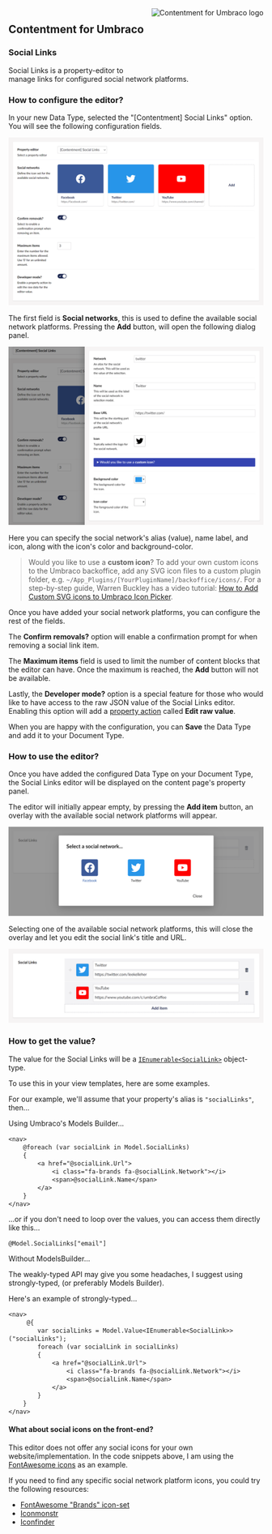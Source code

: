<img src="../assets/img/logo.png" alt="Contentment for Umbraco logo" title="A state of Umbraco happiness." height="130" align="right">

## Contentment for Umbraco

### Social Links

Social Links is a property-editor to manage links for configured social network platforms.


### How to configure the editor?

In your new Data Type, selected the "[Contentment] Social Links" option. You will see the following configuration fields.

![Configuration Editor for Social Links](social-links--configuration-editor-01.png)

The first field is **Social networks**, this is used to define the available social network platforms. Pressing the **Add** button, will open the following dialog panel.

![Add social network configuration for Social Links](social-links--configuration-editor-02.png)

Here you can specify the social network's alias (value), name label, and icon, along with the icon's color and background-color.

> Would you like to use a **custom icon**?
> To add your own custom icons to the Umbraco backoffice, add any SVG icon files to a custom plugin folder, e.g. `~/App_Plugins/[YourPluginName]/backoffice/icons/`.
> For a step-by-step guide, Warren Buckley has a video tutorial: [How to Add Custom SVG icons to Umbraco Icon Picker](https://www.youtube.com/watch?v=m90uxZBVFOw).

Once you have added your social network platforms, you can configure the rest of the fields.

The **Confirm removals?** option will enable a confirmation prompt for when removing a social link item.

The **Maximum items** field is used to limit the number of content blocks that the editor can have. Once the maximum is reached, the **Add** button will not be available.

Lastly, the **Developer mode?** option is a special feature for those who would like to have access to the raw JSON value of the Social Links editor. Enabling this option will add a [property action](https://our.umbraco.com/Documentation/Extending/Property-Editors/Property-Actions/) called **Edit raw value**.

When you are happy with the configuration, you can **Save** the Data Type and add it to your Document Type.


### How to use the editor?

Once you have added the configured Data Type on your Document Type, the Social Links editor will be displayed on the content page's property panel.

The editor will initially appear empty, by pressing the **Add item** button, an overlay with the available social network platforms will appear.

![Social Links property-editor - displaying the available social networks overlay](social-links--property-editor-01.png)

Selecting one of the available social network platforms, this will close the overlay and let you edit the social link's title and URL.

![Social Links property-editor - edit social profile details](social-links--property-editor-02.png)


### How to get the value?

The value for the Social Links will be a [`IEnumerable<SocialLink>`](https://github.com/leekelleher/umbraco-contentment/blob/develop/src/Umbraco.Community.Contentment/DataEditors/SocialLinks/SocialLink.cs) object-type.

To use this in your view templates, here are some examples.

For our example, we'll assume that your property's alias is `"socialLinks"`, then...

Using Umbraco's Models Builder...

```cshtml
<nav>
    @foreach (var socialLink in Model.SocialLinks)
    {
        <a href="@socialLink.Url">
            <i class="fa-brands fa-@socialLink.Network"></i>
            <span>@socialLink.Name</span>
        </a>
    }
</nav>
```

...or if you don't need to loop over the values, you can access them directly like this...

```cshtml
@Model.SocialLinks["email"]
```

Without ModelsBuilder...

The weakly-typed API may give you some headaches, I suggest using strongly-typed, (or preferably Models Builder).

Here's an example of strongly-typed...

```cshtml
<nav>
     @{
        var socialLinks = Model.Value<IEnumerable<SocialLink>>("socialLinks");
        foreach (var socialLink in socialLinks)
        {
            <a href="@socialLink.Url">
                <i class="fa-brands fa-@socialLink.Network"></i>
                <span>@socialLink.Name</span>
            </a>
        }
    }
</nav>
```

#### What about social icons on the front-end?

This editor does not offer any social icons for your own website/implementation. In the code snippets above, I am using the [FontAwesome icons](https://fontawesome.com/) as an example.

If you need to find any specific social network platform icons, you could try the following resources:

- [FontAwesome "Brands" icon-set](https://fontawesome.com/search?s=brands)
- [Iconmonstr](https://iconmonstr.com/)
- [Iconfinder](https://www.iconfinder.com/)
